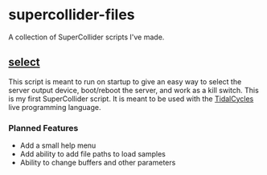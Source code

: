 # supercollider-files
A collection of SuperCollider scripts I've made. 

## [select](select.scd)
This script is meant to run on startup to give an easy way to select the server output device, boot/reboot the server, and work as a kill switch. This is my first SuperCollider script. It is meant to be used with the [TidalCycles](https://tidalcycles.org/) live programming language. 

### Planned Features
- Add a small help menu
- Add ability to add file paths to load samples
- Ability to change buffers and other parameters
